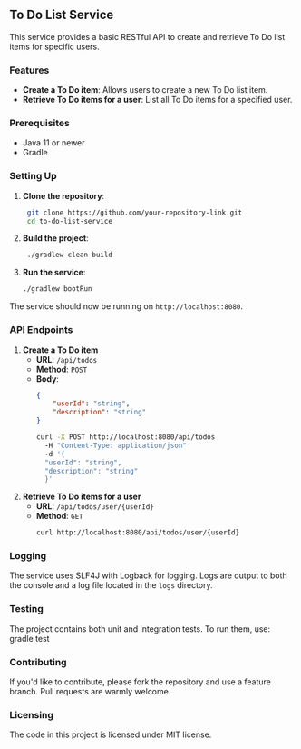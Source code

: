 ## To Do List Service

This service provides a basic RESTful API to create and retrieve To Do list items for specific users.

### Features

- **Create a To Do item**: Allows users to create a new To Do list item.
- **Retrieve To Do items for a user**: List all To Do items for a specified user.

### Prerequisites

- Java 11 or newer
- Gradle

### Setting Up

1. **Clone the repository**:
   ```bash
    git clone https://github.com/your-repository-link.git
    cd to-do-list-service
    ```
2. **Build the project**:
   ```bash
    ./gradlew clean build
    ```
3. **Run the service**:
    ```bash
    ./gradlew bootRun
    ```
The service should now be running on `http://localhost:8080`.

### API Endpoints

1. **Create a To Do item**
   - **URL**: `/api/todos`
   - **Method**: `POST`
   - **Body**:
     ```json
     {
         "userId": "string",
         "description": "string"
     }
     ```
     ```bash
     curl -X POST http://localhost:8080/api/todos
       -H "Content-Type: application/json"
       -d '{
       "userId": "string",
       "description": "string"
       }'
     ```
2. **Retrieve To Do items for a user**
   - **URL**: `/api/todos/user/{userId}`
   - **Method**: `GET`
       ```bash
     curl http://localhost:8080/api/todos/user/{userId}
     ```

### Logging

The service uses SLF4J with Logback for logging. Logs are output to both the console and a log file located in the `logs` directory.

### Testing

The project contains both unit and integration tests. To run them, use:
gradle test

### Contributing

If you'd like to contribute, please fork the repository and use a feature branch. Pull requests are warmly welcome.

### Licensing

The code in this project is licensed under MIT license.





